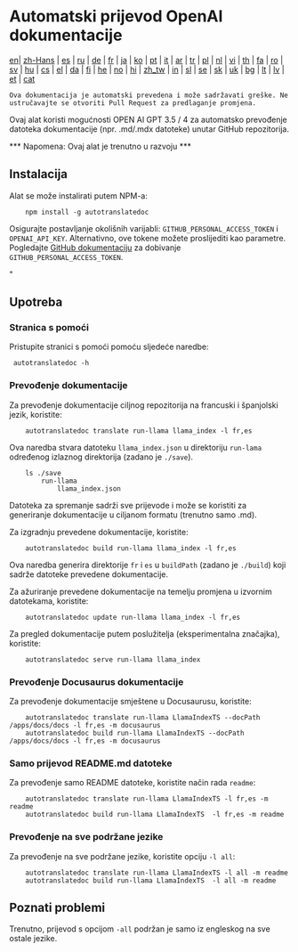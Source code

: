 
# Automatski prijevod OpenAI dokumentacije

[en](../README.md)| [zh-Hans](/i18n/README_zh-Hans.md) | [es](/i18n/README_es.md) | [ru](/i18n/README_ru.md) | [de](/i18n/README_de.md) | [fr](/i18n/README_fr.md) | [ja](/i18n/README_ja.md) | [ko](/i18n/README_ko.md) | [pt](/i18n/README_pt.md) | [it](/i18n/README_it.md) | [ar](/i18n/README_ar.md) | [tr](/i18n/README_tr.md) | [pl](/i18n/README_pl.md) | [nl](/i18n/README_nl.md) | [vi](/i18n/README_vi.md) | [th](/i18n/README_th.md) | [fa](/i18n/README_fa.md) | [ro](/i18n/README_ro.md) | [sv](/i18n/README_sv.md) | [hu](/i18n/README_hu.md) | [cs](/i18n/README_cs.md) | [el](/i18n/README_el.md) | [da](/i18n/README_da.md) | [fi](/i18n/README_fi.md) | [he](/i18n/README_he.md) | [no](/i18n/README_no.md) | [hi](/i18n/README_hi.md) | [zh_tw](/i18n/README_zh_tw.md) | [in](/i18n/README_in.md) | [sl](/i18n/README_sl.md) | [se](/i18n/README_se.md) | [sk](/i18n/README_sk.md) | [uk](/i18n/README_uk.md) | [bg](/i18n/README_bg.md) | [lt](/i18n/README_lt.md) | [lv](/i18n/README_lv.md) | [et](/i18n/README_et.md) | [cat](/i18n/README_cat.md) 

```Ova dokumentacija je automatski prevedena i može sadržavati greške. Ne ustručavajte se otvoriti Pull Request za predlaganje promjena.```


Ovaj alat koristi mogućnosti OPEN AI GPT 3.5 / 4 za automatsko prevođenje datoteka dokumentacije (npr. .md/.mdx datoteke) unutar GitHub repozitorija.

*** Napomena: Ovaj alat je trenutno u razvoju ***


## Instalacija 

Alat se može instalirati putem NPM-a:


```
    npm install -g autotranslatedoc
```

Osigurajte postavljanje okolišnih varijabli: `GITHUB_PERSONAL_ACCESS_TOKEN` i `OPENAI_API_KEY`. Alternativno, ove tokene možete proslijediti kao parametre. Pogledajte [GitHub dokumentaciju](https://docs.github.com/en/github/authenticating-to-github/creating-a-personal-access-token) za dobivanje `GITHUB_PERSONAL_ACCESS_TOKEN`.


"
## Upotreba


### Stranica s pomoći
Pristupite stranici s pomoći pomoću sljedeće naredbe:
```
 autotranslatedoc -h
```
### Prevođenje dokumentacije

Za prevođenje dokumentacije ciljnog repozitorija na francuski i španjolski jezik, koristite:
```
    autotranslatedoc translate run-llama llama_index -l fr,es
```


Ova naredba stvara datoteku `llama_index.json` u direktoriju `run-lama` određenog izlaznog direktorija (zadano je `./save`).
```
    ls ./save
        run-llama
            llama_index.json 
```
Datoteka za spremanje sadrži sve prijevode i može se koristiti za generiranje dokumentacije u ciljanom formatu (trenutno samo .md).

Za izgradnju prevedene dokumentacije, koristite:

```
    autotranslatedoc build run-llama llama_index -l fr,es
```


Ova naredba generira direktorije `fr` i `es` u `buildPath` (zadano je `./build`) koji sadrže datoteke prevedene dokumentacije.

Za ažuriranje prevedene dokumentacije na temelju promjena u izvornim datotekama, koristite:

```
    autotranslatedoc update run-llama llama_index -l fr,es
```


Za pregled dokumentacije putem poslužitelja (eksperimentalna značajka), koristite:
```
    autotranslatedoc serve run-llama llama_index
```
### Prevođenje Docusaurus dokumentacije

Za prevođenje dokumentacije smještene u Docusaurusu, koristite:

```
    autotranslatedoc translate run-llama LlamaIndexTS --docPath /apps/docs/docs -l fr,es -m docusaurus
    autotranslatedoc build run-llama LlamaIndexTS --docPath /apps/docs/docs -l fr,es -m docusaurus
```
### Samo prijevod README.md datoteke

Za prevođenje samo README datoteke, koristite način rada `readme`:

```
    autotranslatedoc translate run-llama LlamaIndexTS -l fr,es -m readme
    autotranslatedoc build run-llama LlamaIndexTS  -l fr,es -m readme
```
### Prevođenje na sve podržane jezike

Za prevođenje na sve podržane jezike, koristite opciju `-l all`:

```
    autotranslatedoc translate run-llama LlamaIndexTS -l all -m readme
    autotranslatedoc build run-llama LlamaIndexTS  -l all -m readme
```
## Poznati problemi

Trenutno, prijevod s opcijom `-all` podržan je samo iz engleskog na sve ostale jezike.
